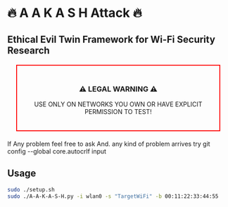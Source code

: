 # 🔥 A A K A S H Attack 🔥

## Ethical Evil Twin Framework for Wi-Fi Security Research

<div align="center" style="border: 2px solid red; padding: 20px; margin: 20px;">
  <h3>⚠️ LEGAL WARNING ⚠️</h3>
  <p>USE ONLY ON NETWORKS YOU OWN OR HAVE EXPLICIT PERMISSION TO TEST!</p>
</div>
If Any problem feel free to ask And. any kind of problem arrives try
git config --global core.autocrlf input

## Usage
```bash
sudo ./setup.sh
sudo ./A-A-K-A-S-H.py -i wlan0 -s "TargetWiFi" -b 00:11:22:33:44:55


